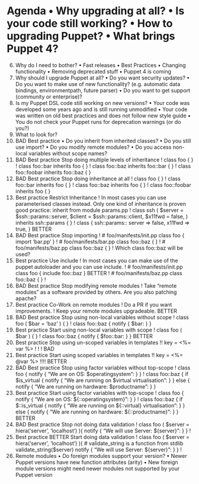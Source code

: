# Agenda • Why upgrading at all? • Is your code still working? • How to upgrading Puppet? • What brings Puppet 4?
6. Why do I need to bother? • Fast releases • Best Practices • Changing functionality • Removing deprecated stuff • Puppet 4 is coming
7. Why should I upgrade Puppet at all? • Do you want security updates? • Do you want to make use of new functionality? (e.g. automatic data bindings, environmentpath, future parser) • Do you want to get support (community or enterprise)?
8. Is my Puppet DSL code still working on new versions? • Your code was developed some years ago and is still running unmodified • Your code was written on old best practices and does not follow new style guide • You do not check your Puppet runs for deprecation warnings (or do you?)
9. What to look for?
10. BAD Best practice • Do you inherit from inherited classes? • Do you still use import? • Do you modify remote modules? • Do you access non-local variables without scope names?
11. BAD Best practice Stop doing multiple levels of inheritance ! class foo { } ! class foo::bar inherits foo { } ! class foo::baz inherits foo::bar { } ! class foo::foobar inherits foo::baz { }
12. BAD Best practice Stop doing inheritance at all ! class foo { } ! class foo::bar inherits foo { } ! class foo::baz inherits foo { } ! class foo::foobar inherits foo { }
13. Best practice Restrict Inheritance ! In most cases you can use parameterised classes instead. Only one kind of inheritance is proven good practice: inherit from module params.pp ! class ssh ( $server = $ssh::params::server, $client = $ssh::params::client, $x11fwd = false, ) inherits ssh::params { } ! class { ssh::params:: server => false, x11fwd => true, } BETTER
14. BAD Best practice Stop importing ! # foo/manifests/init.pp class foo { import ‘bar.pp’ } ! # foo/manifests/bar.pp class foo::baz { } ! # foo/manifests/baz.pp class foo::baz { } ! Which class foo::baz will be used?
15. Best practice Use include ! In most cases you can make use of the puppet autoloader and you can use include. ! # foo/manifests/init.pp class foo { include foo::baz } BETTER ! # foo/manifests/baz.pp class foo::baz { } !
16. BAD Best practice Stop modifying remote modules ! Take “remote modules” as a software provided by others. Are you also patching apache?
17. Best practice Co-Work on remote modules ! Do a PR if you want improvements. ! Keep your remote modules upgradeable. BETTER
18. BAD Best practice Stop using non-local variables without scope ! class foo ( $bar = ‘baz’ ) { } ! class foo::baz { notify { $bar: } }
19. Best practice Start using non-local variables with scope ! class foo ( $bar ) { } ! class foo::baz { notify { $foo::bar: } } BETTER
20. Best practice Stop using un-scoped variables in templates !! key = <%= var %> ! ! ! BAD
21. Best practice Start using scoped variables in templates !! key = <%= @var %> !!!! BETTER
22. BAD Best practice Stop using factor variables without top-scope ! class foo { notify { “We are on OS: $operatingsystem”: } } ! class foo::baz { if $is_virtual { notify { “We are running on $virtual virtualisation”: } } else { notify { “We are running on hardware: $productname”: } }
23. Best practice Start using factor variables with top-scope ! class foo { notify { “We are on OS: ${::operatingsystem}”: } } ! class foo::baz { if $::is_virtual { notify { “We are running on ${::virtual} virtualisation”: } } else { notify { “We are running on hardware: ${::productname}”: } } BETTER
24. BAD Best practice Stop not doing data validation ! class foo ( $server = hiera(‘server’, ‘localhost’) ){ notify { “We will use Server: ${server}”: } } !
25. Best practice BETTER Start doing data validation ! class foo ( $server = hiera(‘server’, ‘localhost’) ){ # validate_string is a function from stdlib validate_string($server) notify { “We will use Server: ${server}”: } } !
26. Remote modules • Do foreign modules support your version? • Newer Puppet versions have new function attributes (arity) • New foreign module versions might need newer modules not supported by your Puppet version
